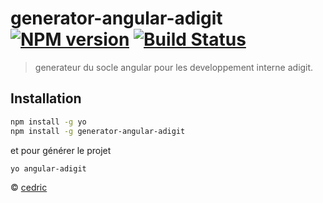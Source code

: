 # generator-angular-adigit [![NPM version][npm-image]][npm-url] [![Build Status](https://travis-ci.org/Cedric-locchi/generateur-angular.svg?branch=master)](https://travis-ci.org/Cedric-locchi/generateur-angular) 
> generateur du socle angular pour les developpement interne adigit.

## Installation
 
```bash
npm install -g yo
npm install -g generator-angular-adigit
```

et pour générer le projet

```bash
yo angular-adigit
```


© [cedric]()

[npm-image]: https://badge.fury.io/js/generator-angular-adigit.svg
[npm-url]: https://npmjs.org/package/generator-angular-adigit
[travis-image]: https://travis-ci.org//generator-angular-adigit.svg?branch=master
[travis-url]: https://travis-ci.org//generator-angular-adigit
[daviddm-image]: https://david-dm.org//generator-angular-adigit.svg?theme=shields.io
[daviddm-url]: https://david-dm.org//generator-angular-adigit
[coveralls-image]: https://coveralls.io/repos//generator-angular-adigit/badge.svg
[coveralls-url]: https://coveralls.io/r//generator-angular-adigit
